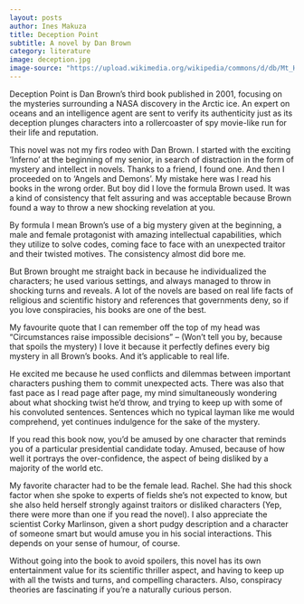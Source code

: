 ```yaml
---
layout: posts
author: Ines Makuza
title: Deception Point
subtitle: A novel by Dan Brown
category: literature
image: deception.jpg
image-source: "https://upload.wikimedia.org/wikipedia/commons/d/db/Mt_Herschel,_Antarctica,_Jan_2006.jpg"
---
```




Deception Point is Dan Brown’s third book published in 2001, focusing on the mysteries surrounding a NASA discovery in the Arctic ice. An expert on oceans and an intelligence agent are sent to verify its authenticity just as its deception plunges characters into a rollercoaster of spy movie-like run for their life and reputation.


This novel was not my firs rodeo with Dan Brown. I started with the exciting ‘Inferno’ at the beginning of my senior, in search of distraction in the form of mystery and intellect in novels. Thanks to a friend, I found one. And then I proceeded on to ‘Angels and Demons’. My mistake here was I read his books in the wrong order. But boy did I love the formula Brown used. It was a kind of consistency that felt assuring and was acceptable because Brown found a way to throw a new shocking revelation at you.


By formula I mean Brown’s use of a big mystery given at the beginning, a male and female protagonist with amazing intellectual capabilities, which they utilize to solve codes, coming face to face with an unexpected traitor and their twisted motives. The consistency almost did bore me. 


But Brown brought me straight back in because he individualized the characters; he used various settings, and always managed to throw in shocking turns and reveals. A lot of the novels are based on real life facts of religious and scientific history and references that governments deny, so if you love conspiracies, his books are one of the best.


My favourite quote that I can remember off the top of my head was “Circumstances raise impossible decisions” – (Won’t tell you by, because that spoils the mystery) I love it because it perfectly defines every big mystery in all Brown’s books. And it’s applicable to real life.


He excited me because he used conflicts and dilemmas between important characters pushing them to commit unexpected acts. There was also that fast pace as I read page after page, my mind simultaneously wondering about what shocking twist he’d throw, and trying to keep up with some of his convoluted sentences. Sentences which no typical layman like me would comprehend, yet continues indulgence for the sake of the mystery.


If you read this book now, you’d be amused by one character that reminds you of a particular presidential candidate today. Amused, because of how well it portrays the over-confidence, the aspect of being disliked by a majority of the world etc.


My favorite character had to be the female lead. Rachel. She had this shock factor when she spoke to experts of fields she’s not expected to know, but she also held herself strongly against traitors or disliked characters (Yep, there were more than one if you read the novel). I also appreciate the scientist Corky Marlinson, given a short pudgy description and a character of someone smart but would amuse you in his social interactions. This depends on your sense of humour, of course.


Without going into the book to avoid spoilers, this novel has its own entertainment value for its scientific thriller aspect, and having to keep up with all the twists and turns, and compelling characters. Also, conspiracy theories are fascinating if you’re a naturally curious person.  
